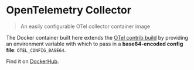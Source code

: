# OpenTelemetry Collector 

> An easily configurable OTel collector container image

The Docker container built here extends the [OTel contrib build](https://hub.docker.com/r/otel/opentelemetry-collector-contrib) by providing an environment variable with which to pass in a **base64-encoded config file**: `OTEL_CONFIG_BASE64`.

Find it on [DockerHub](https://hub.docker.com/r/perrymitchell/opentelemetry-collector-contrib-configurable).
